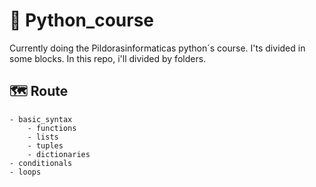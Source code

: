 # 🐍 Python_course

Currently doing the Pildorasinformaticas python´s course. I'ts divided in some blocks. In this repo, i'll divided by folders.

## 🗺 Route

	- basic_syntax
		- functions
		- lists
		- tuples
		- dictionaries
	- conditionals
    - loops
